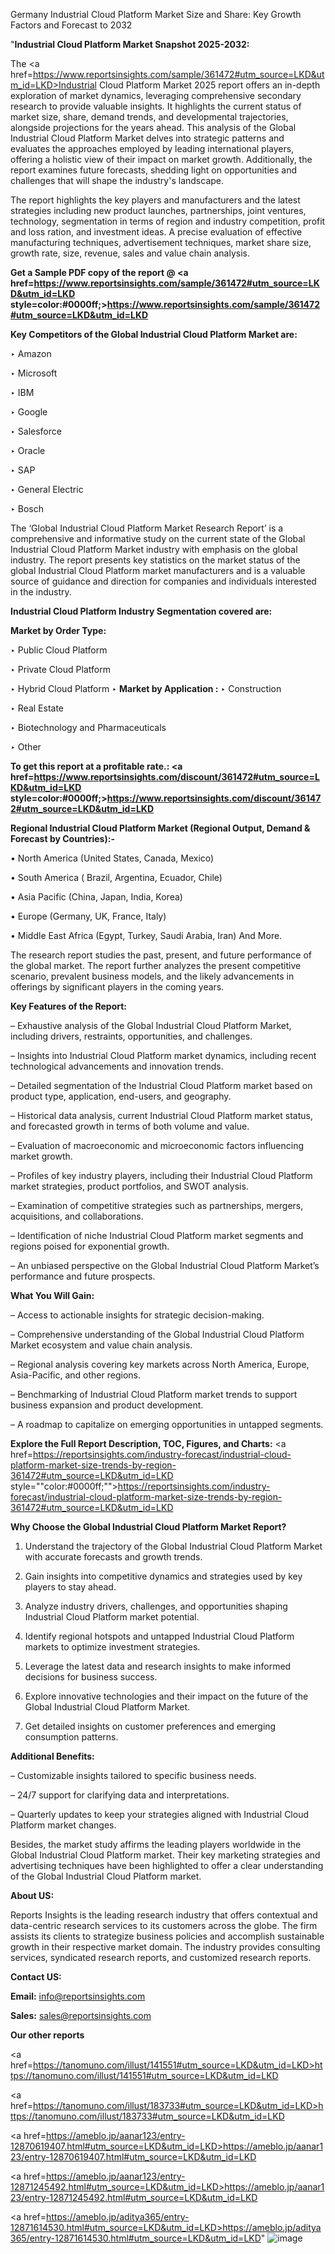 Germany Industrial Cloud Platform Market Size and Share: Key Growth Factors and Forecast to 2032

"<strong>Industrial Cloud Platform Market Snapshot 2025-2032:</strong>

The <a href=https://www.reportsinsights.com/sample/361472#utm_source=LKD&utm_id=LKD>Industrial Cloud Platform Market</a> 2025 report offers an in-depth exploration of market dynamics, leveraging comprehensive secondary research to provide valuable insights. It highlights the current status of market size, share, demand trends, and developmental trajectories, alongside projections for the years ahead. This analysis of the Global Industrial Cloud Platform Market delves into strategic patterns and evaluates the approaches employed by leading international players, offering a holistic view of their impact on market growth. Additionally, the report examines future forecasts, shedding light on opportunities and challenges that will shape the industry's landscape.

The report highlights the key players and manufacturers and the latest strategies including new product launches, partnerships, joint ventures, technology, segmentation in terms of region and industry competition, profit and loss ration, and investment ideas. A precise evaluation of effective manufacturing techniques, advertisement techniques, market share size, growth rate, size, revenue, sales and value chain analysis.

<strong>Get a Sample PDF copy of the report @ <a href=https://www.reportsinsights.com/sample/361472#utm_source=LKD&utm_id=LKD style=color:#0000ff;>https://www.reportsinsights.com/sample/361472#utm_source=LKD&utm_id=LKD</a></strong>

<strong>Key Competitors of the Global Industrial Cloud Platform Market are:</strong>

‣ Amazon

‣ Microsoft

‣ IBM

‣ Google

‣ Salesforce

‣ Oracle

‣ SAP

‣ General Electric

‣ Bosch

The ‘Global Industrial Cloud Platform Market Research Report’ is a comprehensive and informative study on the current state of the Global Industrial Cloud Platform Market industry with emphasis on the global industry. The report presents key statistics on the market status of the global Industrial Cloud Platform market manufacturers and is a valuable source of guidance and direction for companies and individuals interested in the industry.

<strong>Industrial Cloud Platform Industry Segmentation covered are:</strong>

<strong>Market by Order Type: </strong>

‣ Public Cloud Platform

‣ Private Cloud Platform

‣ Hybrid Cloud Platform
‣ 
<strong>Market by Application :</strong>
‣ Construction

‣ Real Estate

‣ Biotechnology and Pharmaceuticals

‣ Other

<strong>To get this report at a profitable rate.: <a href=https://www.reportsinsights.com/discount/361472#utm_source=LKD&utm_id=LKD style=color:#0000ff;>https://www.reportsinsights.com/discount/361472#utm_source=LKD&utm_id=LKD</a></strong>

<strong>Regional Industrial Cloud Platform Market (Regional Output, Demand &amp; Forecast by Countries):-</strong>

• North America (United States, Canada, Mexico)

• South America ( Brazil, Argentina, Ecuador, Chile)

• Asia Pacific (China, Japan, India, Korea)

• Europe (Germany, UK, France, Italy)

• Middle East Africa (Egypt, Turkey, Saudi Arabia, Iran) And More.

The research report studies the past, present, and future performance of the global market. The report further analyzes the present competitive scenario, prevalent business models, and the likely advancements in offerings by significant players in the coming years.

<strong>Key Features of the Report:</strong>

– Exhaustive analysis of the Global Industrial Cloud Platform Market, including drivers, restraints, opportunities, and challenges.

– Insights into Industrial Cloud Platform market dynamics, including recent technological advancements and innovation trends.

– Detailed segmentation of the Industrial Cloud Platform market based on product type, application, end-users, and geography.

– Historical data analysis, current Industrial Cloud Platform market status, and forecasted growth in terms of both volume and value.

– Evaluation of macroeconomic and microeconomic factors influencing market growth.

– Profiles of key industry players, including their Industrial Cloud Platform market strategies, product portfolios, and SWOT analysis.

– Examination of competitive strategies such as partnerships, mergers, acquisitions, and collaborations.

– Identification of niche Industrial Cloud Platform market segments and regions poised for exponential growth.

– An unbiased perspective on the Global Industrial Cloud Platform Market’s performance and future prospects.

<strong>What You Will Gain:</strong>

– Access to actionable insights for strategic decision-making.

– Comprehensive understanding of the Global Industrial Cloud Platform Market ecosystem and value chain analysis.

– Regional analysis covering key markets across North America, Europe, Asia-Pacific, and other regions.

– Benchmarking of Industrial Cloud Platform market trends to support business expansion and product development.

– A roadmap to capitalize on emerging opportunities in untapped segments.

<strong>Explore the Full Report Description, TOC, Figures, and Charts:</strong>
<a href=https://reportsinsights.com/industry-forecast/industrial-cloud-platform-market-size-trends-by-region-361472#utm_source=LKD&utm_id=LKD style=""color:#0000ff;"">https://reportsinsights.com/industry-forecast/industrial-cloud-platform-market-size-trends-by-region-361472#utm_source=LKD&utm_id=LKD</a>

<strong>Why Choose the Global Industrial Cloud Platform Market Report?</strong>

1. Understand the trajectory of the Global Industrial Cloud Platform Market with accurate forecasts and growth trends.

2. Gain insights into competitive dynamics and strategies used by key players to stay ahead.

3. Analyze industry drivers, challenges, and opportunities shaping Industrial Cloud Platform market potential.

4. Identify regional hotspots and untapped Industrial Cloud Platform markets to optimize investment strategies.

5. Leverage the latest data and research insights to make informed decisions for business success.

6. Explore innovative technologies and their impact on the future of the Global Industrial Cloud Platform Market.

7. Get detailed insights on customer preferences and emerging consumption patterns.

<strong>Additional Benefits:</strong>

– Customizable insights tailored to specific business needs.

– 24/7 support for clarifying data and interpretations.

– Quarterly updates to keep your strategies aligned with Industrial Cloud Platform market changes.

Besides, the market study affirms the leading players worldwide in the Global Industrial Cloud Platform market. Their key marketing strategies and advertising techniques have been highlighted to offer a clear understanding of the Global Industrial Cloud Platform market.

<strong><strong>About US</strong>:</strong>

Reports Insights is the leading research industry that offers contextual and data-centric research services to its customers across the globe. The firm assists its clients to strategize business policies and accomplish sustainable growth in their respective market domain. The industry provides consulting services, syndicated research reports, and customized research reports.

<strong>Contact US:</strong>

<p class=><b>Email:</b> <a href=mailto:info@reportsinsights.com>info@reportsinsights.com</a></p>
<p class=><b>Sales:</b> <a href=mailto:sales@reportsinsights.com>sales@reportsinsights.com</a></p>

<strong>Our other reports</strong>

<a href=https://tanomuno.com/illust/141551#utm_source=LKD&utm_id=LKD>https://tanomuno.com/illust/141551#utm_source=LKD&utm_id=LKD</a>

<a href=https://tanomuno.com/illust/183733#utm_source=LKD&utm_id=LKD>https://tanomuno.com/illust/183733#utm_source=LKD&utm_id=LKD</a>

<a href=https://ameblo.jp/aanar123/entry-12870619407.html#utm_source=LKD&utm_id=LKD>https://ameblo.jp/aanar123/entry-12870619407.html#utm_source=LKD&utm_id=LKD</a>

<a href=https://ameblo.jp/aanar123/entry-12871245492.html#utm_source=LKD&utm_id=LKD>https://ameblo.jp/aanar123/entry-12871245492.html#utm_source=LKD&utm_id=LKD</a>

<a href=https://ameblo.jp/aditya365/entry-12871614530.html#utm_source=LKD&utm_id=LKD>https://ameblo.jp/aditya365/entry-12871614530.html#utm_source=LKD&utm_id=LKD</a>"
![image](https://github.com/user-attachments/assets/27ff54d8-3fde-474d-a3a3-7f7474496c51)
